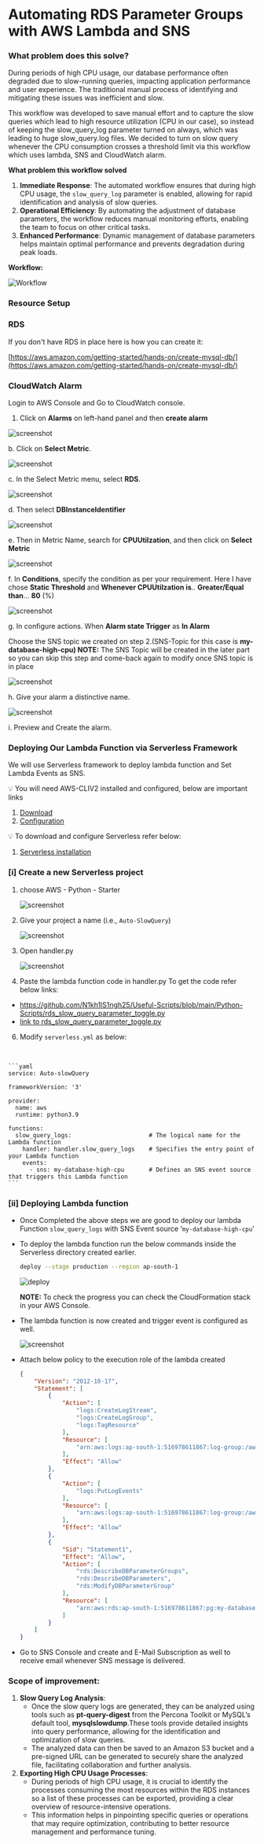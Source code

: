 # Automating RDS Parameter Groups with AWS Lambda and SNS


### What problem does this solve?

During periods of high CPU usage, our database performance often degraded due to slow-running queries, impacting application performance and user experience. The traditional manual process of identifying and mitigating these issues was inefficient and slow.

This workflow was developed to save manual effort and to capture the slow queries which lead to high resource utilization (CPU in our case), so instead of keeping the slow_query_log parameter turned on always, which was leading to huge slow_query.log files. We decided to turn on slow query whenever the CPU consumption crosses a threshold limit via this workflow which uses lambda, SNS and CloudWatch alarm. 

**What problem this workflow solved**

1. **Immediate Response**: The automated workflow ensures that during high CPU usage, the `slow_query_log` parameter is enabled, allowing for rapid identification and analysis of slow queries.
2. **Operational Efficiency**: By automating the adjustment of database parameters, the workflow reduces manual monitoring efforts, enabling the team to focus on other critical tasks.
3. **Enhanced Performance**: Dynamic management of database parameters helps maintain optimal performance and prevents degradation during peak loads.

**Workflow:**

![Workflow](./Screenshots/workflow.png)
### Resource Setup

### RDS

  If you don't have RDS in place here is how you can create it: 

  [https://aws.amazon.com/getting-started/hands-on/create-mysql-db/](https://aws.amazon.com/getting-started/hands-on/create-mysql-db/)

### CloudWatch Alarm

  Login to AWS Console and Go to CloudWatch console.

1. Click on **Alarms** on left-hand panel and then **create alarm**

![screenshot](./Screenshots/Untitled.png)

b. Click on **Select Metric**.

![screenshot](./Screenshots/Untitled%201.png)

  c. In the Select Metric menu, select **RDS**.

![screenshot](./Screenshots/Untitled%202.png)

d. Then select **DBInstanceIdentifier**

![screenshot](./Screenshots/Untitled%203.png)

e. Then in Metric Name, search for **CPUUtilzation**, and then click on **Select Metric**

![screenshot](./Screenshots/Untitled%204.png)

f. In **Conditions**, specify the condition as per your requirement. Here I have chose **Static Threshold** and **Whenever CPUUtilzation is**.. **Greater/Equal** **than**… **80** (%)

![screenshot](./Screenshots/Untitled%205.png)

g. In configure actions. When **Alarm state Trigger** as **In Alarm**

Choose the SNS topic we created on step 2.(SNS-Topic for this case is **my-database-high-cpu)
NOTE:** The SNS Topic will be created in the later part so you can skip this step and come-back again to modify once SNS topic is in place

![screenshot](./Screenshots/Untitled%206.png)

h. Give your alarm a distinctive name.

![screenshot](./Screenshots/Untitled%207.png)

i. Preview and Create the alarm. 

### Deploying Our Lambda Function via Serverless Framework

We will use Serverless framework to deploy lambda function and  Set Lambda Events as SNS.


💡 You will need AWS-CLIV2 installed and configured, below are important links
1. [Download](https://awscli.amazonaws.com/AWSCLIV2.msi) 
2. [Configuration](https://docs.aws.amazon.com/cli/latest/reference/configure/)




💡 To download and configure Serverless refer below:
1. [Serverless installation](https://www.serverless.com/framework/docs-getting-started)



### [i] Create a new Serverless project

1. choose AWS - Python - Starter

    
    ![screenshot](./Screenshots/Untitled%208.png)
    
2. Give your project a name (i.e., `Auto-SlowQuery`)

    
    ![screenshot](./Screenshots/Untitled%209.png)
    
3. Open handler.py

    
    ![screenshot](./Screenshots/Untitled%2010.png)
    
4. Paste the lambda function code in handler.py
To get the code refer below links:
  - https://github.com/N1kh1lS1ngh25/Useful-Scripts/blob/main/Python-Scripts/rds_slow_query_parameter_toggle.py
  - [link to rds_slow_query_parameter_toggle.py](./rds_slow_query_parameter_toggle.py)
6. Modify `serverless.yml` as below:
<br>
    
    ```yaml
    service: Auto-slowQuery
    
    frameworkVersion: '3'
    
    provider:
      name: aws
      runtime: python3.9
    
    functions:
      slow_query_logs:                      # The logical name for the Lambda function                
        handler: handler.slow_query_logs    # Specifies the entry point of your Lambda function
        events:
          - sns: my-database-high-cpu       # Defines an SNS event source that triggers this Lambda function
    ```
    

### [ii] Deploying Lambda function

- Once Completed the above steps we are good to deploy our lambda Function `slow_query_logs` with SNS Event source ‘`my-database-high-cpu`’
- To deploy the lambda function run the below commands inside the Serverless directory created earlier.
    
    ```bash
    deploy --stage production --region ap-south-1
    ```
    
    ![deploy](./Screenshots/deploy.png)
    
    **NOTE:** To check the progress you can check the CloudFormation stack in your AWS Console.
- The lambda function is now created and trigger event is configured as well.
    
    ![screenshot](./Screenshots/Untitled%2011.png)
     
- Attach below policy to the execution role of the lambda created
    
    ```json
    {
        "Version": "2012-10-17",
        "Statement": [
            {
                "Action": [
                    "logs:CreateLogStream",
                    "logs:CreateLogGroup",
                    "logs:TagResource"
                ],
                "Resource": [
                    "arn:aws:logs:ap-south-1:516978611867:log-group:/aws/lambda/Auto-slowQuery-production*:*"
                ],
                "Effect": "Allow"
            },
            {
                "Action": [
                    "logs:PutLogEvents"
                ],
                "Resource": [
                    "arn:aws:logs:ap-south-1:516978611867:log-group:/aws/lambda/Auto-slowQuery-production*:*:*"
                ],
                "Effect": "Allow"
            },
            {
                "Sid": "Statement1",
                "Effect": "Allow",
                "Action": [
                    "rds:DescribeDBParameterGroups",
                    "rds:DescribeDBParameters",
                    "rds:ModifyDBParameterGroup"
                ],
                "Resource": [
                    "arn:aws:rds:ap-south-1:516978611867:pg:my-database-pg"
                ]
            }
        ]
    }
    ```  
- Go to SNS Console and create and E-Mail Subscription as well to receive email whenever SNS message is delivered.

### Scope of improvement:

1. **Slow Query Log Analysis**:
    - Once the slow query logs are generated, they can be analyzed using tools such as **pt-query-digest** from the Percona Toolkit or MySQL’s default tool, **mysqlslowdump**.These tools provide detailed insights into query performance, allowing for the identification and optimization of slow queries.
    - The analyzed data can then be saved to an Amazon S3 bucket and a pre-signed URL can be generated to securely share the analyzed file, facilitating collaboration and further analysis.
2. **Exporting High CPU Usage Processes**:
    - During periods of high CPU usage, it is crucial to identify the processes consuming the most resources within the RDS instances so a list of these processes can be exported, providing a clear overview of resource-intensive operations.
    - This information helps in pinpointing specific queries or operations that may require optimization, contributing to better resource management and performance tuning.
